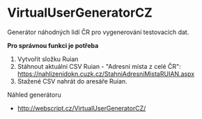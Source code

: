 # VirtualUserGeneratorCZ

Generátor náhodných lidí ČR pro vygenerování testovacích dat.

**Pro správnou funkci je potřeba**
1. Vytvořit složku Ruian
2. Stáhnout aktuální CSV Ruian - "Adresní místa z celé ČR": https://nahlizenidokn.cuzk.cz/StahniAdresniMistaRUIAN.aspx
3. Stažené CSV nahrát do aresáře Ruian.


Náhled generátoru
- http://webscript.cz/VirtualUserGeneratorCZ/
